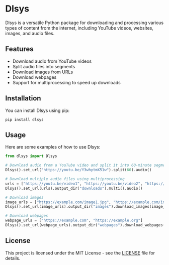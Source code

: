 # Dlsys

Dlsys is a versatile Python package for downloading and processing various types of content from the internet, including YouTube videos, websites, images, and audio files.

## Features

- Download audio from YouTube videos
- Split audio files into segments
- Download images from URLs
- Download webpages
- Support for multiprocessing to speed up downloads

## Installation

You can install Dlsys using pip:

```
pip install dlsys
```

## Usage

Here are some examples of how to use Dlsys:

```python
from dlsys import Dlsys

# Download audio from a YouTube video and split it into 60-minute segments
Dlsys().set_url("https://youtu.be/Y3whytmX51w").split(60).audio()

# Download multiple audio files using multiprocessing
urls = ["https://youtu.be/video1", "https://youtu.be/video2", "https://youtu.be/video3"]
Dlsys().set_url(urls).output_dir("downloads").multi().audio()

# Download images
image_urls = ["https://example.com/image1.jpg", "https://example.com/image2.png"]
Dlsys().set_url(image_urls).output_dir("images").download_images(image_urls)

# Download webpages
webpage_urls = ["https://example.com", "https://example.org"]
Dlsys().set_url(webpage_urls).output_dir("webpages").download_webpages(webpage_urls)
```

## License

This project is licensed under the MIT License - see the [LICENSE](LICENSE) file for details.
